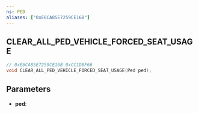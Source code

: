 ```yaml
---
ns: PED
aliases: ["0xE6CA85E7259CE16B"]
---
```

## CLEAR_ALL_PED_VEHICLE_FORCED_SEAT_USAGE

```c
// 0xE6CA85E7259CE16B 0xCC1D8F66
void CLEAR_ALL_PED_VEHICLE_FORCED_SEAT_USAGE(Ped ped);
```


## Parameters
* **ped**: 

